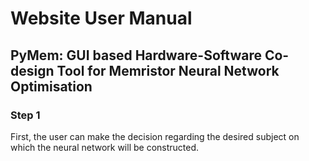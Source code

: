 # Website User Manual
## PyMem: GUI based Hardware-Software Co-design Tool for Memristor Neural Network Optimisation


### Step 1

First, the user can make the decision regarding the desired subject on 
which the neural network will be constructed.


